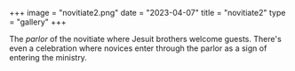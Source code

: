 +++
image = "novitiate2.png"
date = "2023-04-07"
title = "novitiate2"
type = "gallery"
+++

The *parlor* of the novitiate where Jesuit brothers welcome guests. There's even
a celebration where novices enter through the parlor as a sign of entering the
ministry.
